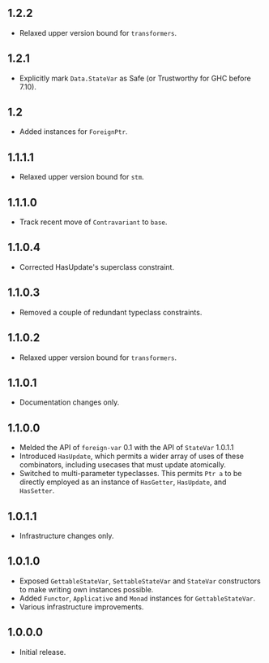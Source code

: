 1.2.2
-----
* Relaxed upper version bound for `transformers`.

1.2.1
-----
* Explicitly mark `Data.StateVar` as Safe (or Trustworthy for GHC before 7.10).

1.2
---
* Added instances for `ForeignPtr`.

1.1.1.1
-------
* Relaxed upper version bound for `stm`.

1.1.1.0
-------
* Track recent move of `Contravariant` to `base`.

1.1.0.4
-------
* Corrected HasUpdate's superclass constraint.

1.1.0.3
-------
* Removed a couple of redundant typeclass constraints.

1.1.0.2
-------
* Relaxed upper version bound for `transformers`.

1.1.0.1
-------
* Documentation changes only.

1.1.0.0
-------
* Melded the API of `foreign-var` 0.1 with the API of `StateVar` 1.0.1.1
* Introduced `HasUpdate`, which permits a wider array of uses of these combinators, including usecases that must update atomically.
* Switched to multi-parameter typeclasses. This permits `Ptr a` to be directly employed as an instance of `HasGetter`, `HasUpdate`, and `HasSetter`.

1.0.1.1
-------
* Infrastructure changes only.

1.0.1.0
-------
* Exposed `GettableStateVar`, `SettableStateVar` and `StateVar` constructors to make writing own instances possible.
* Added `Functor`, `Applicative` and `Monad` instances for `GettableStateVar`.
* Various infrastructure improvements.

1.0.0.0
-------
* Initial release.
